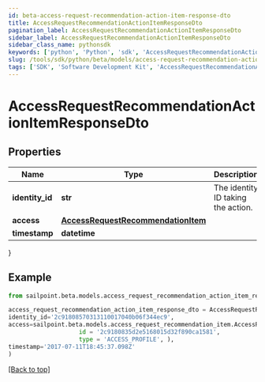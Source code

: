 ```yaml
---
id: beta-access-request-recommendation-action-item-response-dto
title: AccessRequestRecommendationActionItemResponseDto
pagination_label: AccessRequestRecommendationActionItemResponseDto
sidebar_label: AccessRequestRecommendationActionItemResponseDto
sidebar_class_name: pythonsdk
keywords: ['python', 'Python', 'sdk', 'AccessRequestRecommendationActionItemResponseDto', 'BetaAccessRequestRecommendationActionItemResponseDto'] 
slug: /tools/sdk/python/beta/models/access-request-recommendation-action-item-response-dto
tags: ['SDK', 'Software Development Kit', 'AccessRequestRecommendationActionItemResponseDto', 'BetaAccessRequestRecommendationActionItemResponseDto']
---
```


# AccessRequestRecommendationActionItemResponseDto


## Properties

Name | Type | Description | Notes
------------ | ------------- | ------------- | -------------
**identity_id** | **str** | The identity ID taking the action. | [optional] 
**access** | [**AccessRequestRecommendationItem**](access-request-recommendation-item) |  | [optional] 
**timestamp** | **datetime** |  | [optional] 
}

## Example

```python
from sailpoint.beta.models.access_request_recommendation_action_item_response_dto import AccessRequestRecommendationActionItemResponseDto

access_request_recommendation_action_item_response_dto = AccessRequestRecommendationActionItemResponseDto(
identity_id='2c91808570313110017040b06f344ec9',
access=sailpoint.beta.models.access_request_recommendation_item.AccessRequestRecommendationItem(
                    id = '2c9180835d2e5168015d32f890ca1581', 
                    type = 'ACCESS_PROFILE', ),
timestamp='2017-07-11T18:45:37.098Z'
)

```
[[Back to top]](#) 

